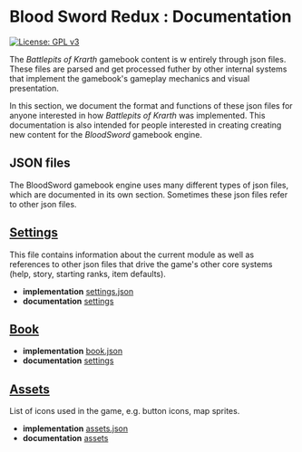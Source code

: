 # Blood Sword Redux : Documentation
[![License: GPL v3](https://img.shields.io/badge/License-GPLv3-blue.svg)](https://www.gnu.org/licenses/gpl-3.0)

The _Battlepits of Krarth_ gamebook content is w entirely through json files. These files are parsed and get processed futher by other internal systems that implement the gamebook's gameplay mechanics and visual presentation.

In this section, we document the format and functions of these json files for anyone interested in how _Battlepits of Krarth_ was implemented. This documentation is also intended for people interested in creating creating new content for the _BloodSword_ gamebook engine.

## JSON files

The BloodSword gamebook engine uses many different types of json files, which are documented in its own section. Sometimes these json files refer to other json files.

## [Settings](#settings)

This file contains information about the current module as well as references to other json files that drive the game's other core systems (help, story, starting ranks, item defaults).

- **implementation** [settings.json](../src/modules/default/settings.json)
- **documentation** [settings](settings/settings.md)

## [Book](#book)

- **implementation** [book.json](../src/modules/default/book.json)
- **documentation** [settings](book/book.md)

## [Assets](#assets)

List of icons used in the game, e.g. button icons, map sprites.

- **implementation** [assets.json](../src/modules/default/assets.json)
- **documentation** [assets](assets/assets.md)
